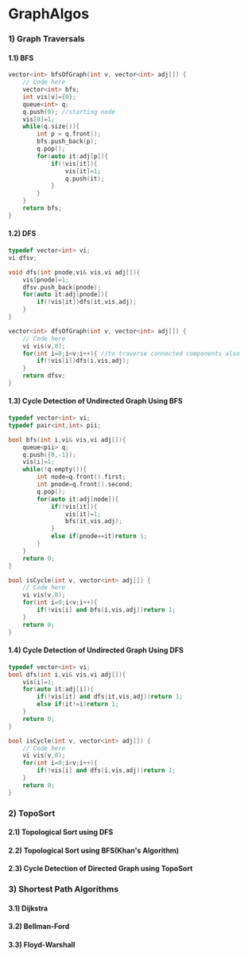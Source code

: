 # GraphAlgos

### 1) Graph Traversals

#### 1.1) BFS

```C++
vector<int> bfsOfGraph(int v, vector<int> adj[]) {
    // Code here
    vector<int> bfs;
    int vis[v]={0};
    queue<int> q;
    q.push(0); //starting node
    vis[0]=1;
    while(q.size()){
        int p = q.front();
        bfs.push_back(p);
        q.pop();
        for(auto it:adj[p]){
            if(!vis[it]){
                vis[it]=1;
                q.push(it);
            }
        }
    }
    return bfs;
}

```

#### 1.2) DFS
```C++
typedef vector<int> vi;
vi dfsv;

void dfs(int pnode,vi& vis,vi adj[]){
    vis[pnode]=1;
    dfsv.push_back(pnode);
    for(auto it:adj[pnode]){
        if(!vis[it])dfs(it,vis,adj);
    }
}

vector<int> dfsOfGraph(int v, vector<int> adj[]) {
    // Code here
    vi vis(v,0);
    for(int i=0;i<v;i++){ //to traverse connected components also
        if(!vis[i])dfs(i,vis,adj);
    }
    return dfsv;
}
```

#### 1.3) Cycle Detection of Undirected Graph Using BFS
```C++
typedef vector<int> vi;
typedef pair<int,int> pii;

bool bfs(int i,vi& vis,vi adj[]){
    queue<pii> q;
    q.push({0,-1});
    vis[i]=1;
    while(!q.empty()){
        int node=q.front().first;
        int pnode=q.front().second;
        q.pop();
        for(auto it:adj[node]){
            if(!vis[it]){
                vis[it]=1;
                bfs(it,vis,adj);
            }
            else if(pnode==it)return 1;
        }
    }
    return 0;
}

bool isCycle(int v, vector<int> adj[]) {
    // Code here
    vi vis(v,0);
    for(int i=0;i<v;i++){
        if(!vis[i] and bfs(i,vis,adj))return 1;
    }
    return 0;
}
```

#### 1.4) Cycle Detection of Undirected Graph Using DFS
```C++
typedef vector<int> vi;
bool dfs(int i,vi& vis,vi adj[]){
    vis[i]=1;
    for(auto it:adj[i]){
        if(!vis[it] and dfs(it,vis,adj))return 1;
        else if(it!=i)return 1;
    }
    return 0;
}

bool isCycle(int v, vector<int> adj[]) {
    // Code here
    vi vis(v,0);
    for(int i=0;i<v;i++){
        if(!vis[i] and dfs(i,vis,adj))return 1;
    }
    return 0;
}
```

### 2) TopoSort

#### 2.1) Topological Sort using DFS
#### 2.2) Topological Sort using BFS(Khan's Algorithm)
#### 2.3) Cycle Detection of Directed Graph using TopoSort

### 3) Shortest Path Algorithms

#### 3.1) Dijkstra
#### 3.2) Bellman-Ford
#### 3.3) Floyd-Warshall




